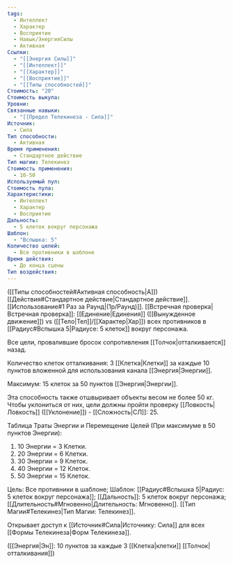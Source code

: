 ```yaml
---
tags:
  - Интеллект
  - Характер
  - Восприятие
  - Навык/ЭнергияСилы
  - Активная
Ссылки:
  - "[[Энергия Силы]]"
  - "[[Интеллект]]"
  - "[[Характер]]"
  - "[[Восприятие]]"
  - "[[Типы способностей]]"
Стоимость: "20"
Стоимость выкупа: 
Уровни: 
Связанные навыки:
  - "[[Предел Телекинеза - Сила]]"
Источник:
  - Сила
Тип способности:
  - Активная
Время применения:
  - Стандартное действие
Тип магии: Телекинез
Стоимость применения:
  - 10-50
Используемый пул: 
Стоимость пула: 
Характеристики:
  - Интеллект
  - Характер
  - Восприятие
Дальность:
  - 5 клеток вокруг персонажа
Шаблон:
  - "Вспышка: 5"
Количество целей:
  - Все противники в шаблоне
Время действия:
  - До конца сцены
Тип воздействия:
---
```

([[Типы способностей#Активная способность|А]]) [[Действия#Стандартное действие|Стандартное действие]]. [[Использование#1 Раз за Раунд|(1р/Раунд)]]. [[Встречная проверка|Встречная проверка]]: [[Единение|Единения]] ([[Вынужденное движение]]) vs ([[Тело|Тел]]/[[Характер|Хар]]) всех противников в [[Радиус#Вспышка 5|Радиусе: 5 клеток]] вокруг персонажа. 

Все цели, провалившие бросок сопротивления [[Толчок|отталкивается]] назад. 

Количество клеток отталкивания: 3 [[Клетка|Клетки]] за каждые 10 пунктов вложенной для использования канала [[Энергия|Энергии]].

Максимум: 15 клеток за 50 пунктов [[Энергия|Энергии]].

Эта способность также отшвыривает объекты весом не более 50 кг. Чтобы уклониться от них, цели должны пройти проверку [[Ловкость|Ловкость]] ([[Уклонение]]) - [[Сложность|СЛ]]: 25. 

Таблица Траты Энергии и Перемещение Целей
(При максимуме в 50 пунктов Энергии):

1. 10 Энергии = 3 Клетки.
2. 20 Энергии = 6 Клетки.
3. 30 Энергии = 9 Клеток. 
4. 40 Энергии = 12 Клеток. 
5. 50 Энергии = 15 Клеток. 

Цель: Все противники в шаблоне; Шаблон: [[Радиус#Вспышка 5|Радиус: 5 клеток вокруг персонажа]]; [[Дальность]]: 5 клеток вокруг персонажа; [[Длительность#Мгновенно|Длительность: Мгновенно]]. [[Тип Магии#Телекинез|Тип Магии: Телекинез]]. 

Открывает доступ к [[Источник#Сила|Источнику: Сила]] для всех [[Формы Телекинеза|Форм Телекинеза]]. 

([[Энергия|Эн]]: 10 пунктов за каждые 3 [[Клетка|клетки]] [[Толчок|отталкивания]])